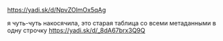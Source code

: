https://yadi.sk/d/NpvZOlmOx5qAg

я чуть-чуть накосячила, это старая таблица со всеми метаданными в одну строчку https://yadi.sk/d/_8dA67brx3Q9Q
